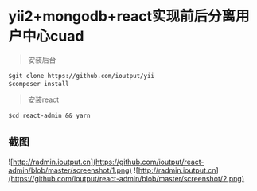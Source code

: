 

# yii2+mongodb+react实现前后分离用户中心cuad

>安装后台
```
$git clone https://github.com/ioutput/yii
$composer install
```
>安装react

```
$cd react-admin && yarn
```

## 截图
![http://radmin.ioutput.cn](https://github.com/ioutput/react-admin/blob/master/screenshot/1.png)
![http://radmin.ioutput.cn](https://github.com/ioutput/react-admin/blob/master/screenshot/2.png)
